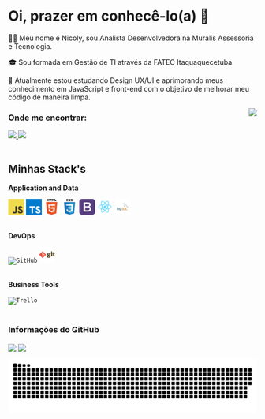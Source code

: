 
# Oi, prazer em conhecê-lo(a) 👋

👩‍💻 Meu nome é Nicoly, sou Analista Desenvolvedora na Muralis Assessoria e Tecnologia.

🎓 Sou formada em Gestão de TI através da FATEC Itaquaquecetuba.

🧠 Atualmente estou estudando Design UX/UI e aprimorando meus conhecimento em JavaScript e front-end com o objetivo de melhorar meu código de maneira limpa.

<img align="right" height="250em" src="https://octocat-generator-assets.githubusercontent.com/my-octocat-1629894073019.png">


### Onde me encontrar:
<div>
<a href = "mailto:nicolyoliveiradacunha.2001@gmail.com">
	<img src="https://img.shields.io/badge/-Gmail-%23333?style=for-the-badge&logo=gmail&logoColor=white" target="_blank">
</a>
<a href="https://www.linkedin.com/in/nicoly-oliveira-da-cunha/" target="_blank">
  <img src="https://img.shields.io/badge/-LinkedIn-%230077B5?style=for-the-badge&logo=linkedin&logoColor=white" target="_blank">
</a>
</div>
<br/>


## Minhas Stack's 

**Application and Data**

<div>
  <code><img height="32" src="https://raw.githubusercontent.com/github/explore/80688e429a7d4ef2fca1e82350fe8e3517d3494d/topics/javascript/javascript.png" alt="Javascript"/></code>
  <code><img height="32" src="https://raw.githubusercontent.com/github/explore/80688e429a7d4ef2fca1e82350fe8e3517d3494d/topics/typescript/typescript.png" alt="Typescript"/></code>
  <code><img height="32" src="https://raw.githubusercontent.com/github/explore/80688e429a7d4ef2fca1e82350fe8e3517d3494d/topics/html/html.png" alt="HTML5"/></code>
  <code><img height="32" src="https://raw.githubusercontent.com/github/explore/80688e429a7d4ef2fca1e82350fe8e3517d3494d/topics/css/css.png" alt="CSS"/></code>
  <code><img height="32" src="https://raw.githubusercontent.com/github/explore/80688e429a7d4ef2fca1e82350fe8e3517d3494d/topics/bootstrap/bootstrap.png" alt="Bootstrap"/></code>
  <code><img height="32" src="https://raw.githubusercontent.com/github/explore/80688e429a7d4ef2fca1e82350fe8e3517d3494d/topics/react/react.png" alt="React"/></code>
  <code><img height="32" src="https://raw.githubusercontent.com/github/explore/80688e429a7d4ef2fca1e82350fe8e3517d3494d/topics/mysql/mysql.png" alt="MySQL"/></code>
</div>
<br/>

**DevOps**

<div>
  <code><img height="32" src="https://cdn3.iconfinder.com/data/icons/inficons/512/github.png" alt="GitHub"/></code>
  <code><img height="32" src="https://raw.githubusercontent.com/github/explore/80688e429a7d4ef2fca1e82350fe8e3517d3494d/topics/git/git.png" alt="Git"/></code>
</div>
<br/>
  
**Business Tools**

<div>
  <code><img height="32" src="https://cdn.iconscout.com/icon/free/png-512/trello-6-569395.png" alt="Trello"/></code>
</div>
<br/>


### Informações do GitHub

<div>
  <img align="center" height="180em" src="https://github-readme-stats.vercel.app/api?username=nicolycunha&theme=radical&show_icons=true">
  <img align="center" height="180em" src="https://github-readme-stats.vercel.app/api/top-langs/?username=nicolycunha&layout=compact&theme=radical&show_icons=true)](https://github.com/nicolycunha/github-readme-stats">  
</div>  

![Snake animation](https://github.com/nicolycunha/nicolycunha/blob/output/github-contribution-grid-snake.svg)

